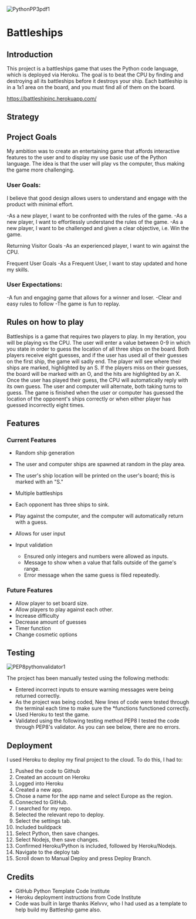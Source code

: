 
![PythonPP3pdf1](https://user-images.githubusercontent.com/40735237/184530521-05de832a-c10d-4aff-9d84-21e009916f66.jpg)


# Battleships

## Introduction

This project is a battleships game that uses the Python code language, which is deployed via Heroku.
The goal is to beat the CPU by finding and destroying all its battleships before it destroys your ship. Each battleship is in a 1x1 area on the board, and you must find all of them on the board.

https://battleshipinc.herokuapp.com/


## Strategy

## Project Goals

My ambition was to create an entertaining game that affords interactive features to the user and to display my use basic use of the Python language. The idea is that the user will play vs the computer, thus making the game more challenging. 

### User Goals:

I believe that good design allows users to understand and engage with the product with minimal effort.

-As a new player, I want to be confronted with the rules of the game.
-As a new player, I want to effortlessly understand the rules of the game.
-As a new player, I want to be challenged and given a clear objective, i.e. Win the game.

Returning Visitor Goals
-As an experienced player, I want to win against the CPU.

Frequent User Goals
-As a Frequent User, I want to stay updated and hone my skills.

### User Expectations:
-A fun and engaging game that allows for a winner and loser.
-Clear and easy rules to follow
-The game is fun to replay.

## Rules on how to play

Battleships is a game that requires two players to play. In my iteration, you will be playing vs the CPU. The user will enter a value between 0-9 in which you state in order to guess the location of all three ships on the board. Both players receive eight guesses, and if the user has used all of their guesses on the first ship, the game will sadly end. The player will see where their ships are marked, highlighted by an S. If the players miss on their guesses, the board will be marked with an O, and the hits are highlighted by an X. Once the user has played their guess, the CPU will automatically reply with its own guess. The user and computer will alternate, both taking turns to guess. The game is finished when the user or computer has guessed the location of the opponent's ships correctly or when either player has guessed incorrectly eight times.

## Features

### Current Features

- Random ship generation
- The user and computer ships are spawned at random in the play area.
- The user's ship location will be printed on the user's board; this is marked with an "S."
- Multiple battleships
- Each opponent has three ships to sink.

- Play against the computer, and the computer will automatically return with a guess.
- Allows for user input

- Input validation
  - Ensured only integers and numbers were allowed as inputs.
  - Message to show when a value that falls outside of the game's range.
  - Error message when the same guess is filed repeatedly.

### Future Features
- Allow player to set board size.
- Allow players to play against each other.
- Increase difficulty
- Decrease amount of guesses
- Timer function
- Change cosmetic options

## Testing

![PEP8pythonvalidator1](https://user-images.githubusercontent.com/40735237/184530534-cc94e5c4-95c4-4baf-af02-b4ab84acb0b2.jpg)



The project has been manually tested using the following methods:

- Entered incorrect inputs to ensure warning messages were being returned correctly. 
- As the project was being coded, New lines of code were tested through the terminal each time to make sure the *functions functioned correctly.
- Used Heroku to test the game.
- Validated using the following testing method
PEP8 I tested the code through PEP8's validator. As you can see below, there are no errors.


## Deployment
I used Heroku to deploy my final project to the cloud. To do this, I had to:

1.  Pushed the code to Github
2.  Created an account on Heroku 
3.  Logged into Heroku
4.  Created a new app.
5.  Chose a name for the app name and select Europe as the region.
6.  Connected to GitHub.
7.  I searched for my repo.
8.  Selected the relevant repo to deploy.
9.  Select the settings tab.
10. Included buildpack
11.  Select Python, then save changes.
12. Select Nodejs, then save changes.
13. Confirmed  Heroku/Python is included, followed by Heroku/Nodejs.
14. Navigate to the deploy tab
15. Scroll down to Manual Deploy and press Deploy Branch.


## Credits

- GitHub Python Template Code Institute
- Heroku deployment instructions from Code Institute
- Code was built in large thanks iKelvvv, who I had used as a template to help build my Battleship game also. 
